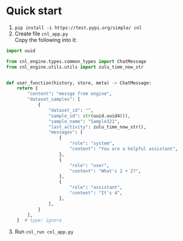 # Quick start

1. `pip install -i https://test.pypi.org/simple/ cnl`
2. Create file `cnl_app.py`  
   Copy the following into it:

```python
import uuid

from cnl_engine.types.common_types import ChatMessage
from cnl_engine.utils.utils import zulu_time_now_str


def user_function(history, store, meta) -> ChatMessage:
    return {
        "content": "messge from engine",
        "dataset_samples": [
            {
                "dataset_id": "",
                "sample_id": str(uuid.uuid4()),
                "sample_name": "Sample321",
                "last_activity": zulu_time_now_str(),
                "messages": [
                    {
                        "role": "system",
                        "content": "You are a helpful assistant",
                    },
                    {
                        "role": "user",
                        "content": "What's 2 + 2?",
                    },
                    {
                        "role": "assistant",
                        "content": "It's 4",
                    },
                ],
            }
        ],
    }  # type: ignore
```

3. Run `cnl_run cnl_app.py`
